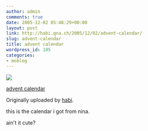 ```yaml
---
author: admin
comments: true
date: 2005-12-02 05:48:29+00:00
layout: post
link: http://habi.gna.ch/2005/12/02/advent-calendar/
slug: advent-calendar
title: advent calendar
wordpress_id: 105
categories:
- moblog
---
```



 [![](http://static.flickr.com/35/69284464_6f87352096_m.jpg)](http://www.flickr.com/photos/habi/69284464/)
   

 
  [advent calendar](http://www.flickr.com/photos/habi/69284464/)
    

  Originally uploaded by [habi](http://www.flickr.com/people/habi/).
 



this is the calendar i got from nina.  
  

ain't it cute?
  

